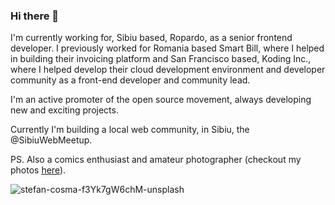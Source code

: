 ### Hi there 👋

I'm currently working for, Sibiu based, Ropardo, as a senior frontend developer. I previously worked for Romania based Smart Bill, where I helped in building their invoicing platform and San Francisco based, Koding Inc., where I helped develop their cloud development environment and developer community as a front-end developer and community lead.

I'm an active promoter of the open source movement, always developing new and exciting projects.

Currently I'm building a local web community, in Sibiu, the @SibiuWebMeetup.

PS. Also a comics enthusiast and amateur photographer (checkout my photos [here](https://unsplash.com/stefanbc)).

![stefan-cosma-f3Yk7gW6chM-unsplash](https://user-images.githubusercontent.com/1278794/124079310-a1ff4780-da51-11eb-9363-a2899e93d28f.jpg)

<!--
**stefanbc/stefanbc** is a ✨ _special_ ✨ repository because its `README.md` (this file) appears on your GitHub profile.

Here are some ideas to get you started:

- 🔭 I’m currently working on ...
- 🌱 I’m currently learning ...
- 👯 I’m looking to collaborate on ...
- 🤔 I’m looking for help with ...
- 💬 Ask me about ...
- 📫 How to reach me: ...
- 😄 Pronouns: ...
- ⚡ Fun fact: ...
-->
